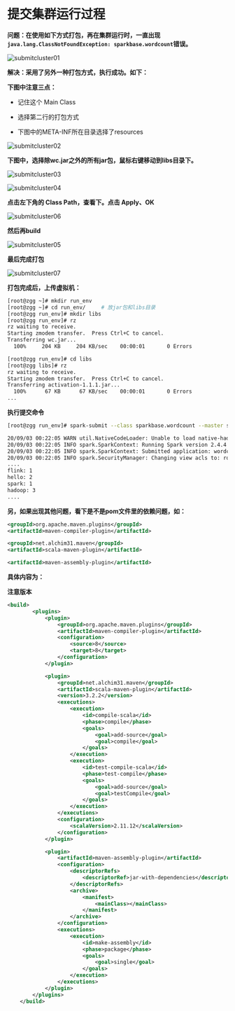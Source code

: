 # 提交集群运行过程

**问题：在使用如下方式打包，再在集群运行时，一直出现`java.lang.ClassNotFoundException: sparkbase.wordcount`错误。**

![submitcluster01](./image/submitcluster01.png)

**解决：采用了另外一种打包方式，执行成功。如下：**

**下图中注意三点：**

- 记住这个 Main Class

- 选择第二行的打包方式

- 下图中的META-INF所在目录选择了resources

![submitcluster02](./image/submitcluster02.png)

**下图中，选择除wc.jar之外的所有jar包，鼠标右键移动到libs目录下。**

![submitcluster03](./image/submitcluster03.png)

![submitcluster04](./image/submitcluster04.png)

**点击左下角的 Class Path，查看下。点击 Apply、OK**

![submitcluster06](./image/submitcluster06.png)

**然后再build**

![submitcluster05](./image/submitcluster05.png)

**最后完成打包**

![submitcluster07](./image/submitcluster07.png)

**打包完成后，上传虚拟机：**

```sh
[root@zgg ~]# mkdir run_env
[root@zgg ~]# cd run_env/     # 放jar包和libs目录
[root@zgg run_env]# mkdir libs
[root@zgg run_env]# rz
rz waiting to receive.
Starting zmodem transfer.  Press Ctrl+C to cancel.
Transferring wc.jar...
  100%     204 KB     204 KB/sec    00:00:01       0 Errors  

[root@zgg run_env]# cd libs
[root@zgg libs]# rz
rz waiting to receive.
Starting zmodem transfer.  Press Ctrl+C to cancel.
Transferring activation-1.1.1.jar...
  100%      67 KB      67 KB/sec    00:00:01       0 Errors  
...
```

**执行提交命令**

```sh
[root@zgg run_env]# spark-submit --class sparkbase.wordcount --master spark://zgg:7077  wc.jar hdfs://zgg:9000/in/wc.txt

20/09/03 00:22:05 WARN util.NativeCodeLoader: Unable to load native-hadoop library for your platform... using builtin-java classes where applicable
20/09/03 00:22:05 INFO spark.SparkContext: Running Spark version 2.4.4
20/09/03 00:22:05 INFO spark.SparkContext: Submitted application: wordcount
20/09/03 00:22:05 INFO spark.SecurityManager: Changing view acls to: root
....
flink: 1
hello: 2
spark: 1
hadoop: 3
....
```

**另，如果出现其他问题，看下是不是pom文件里的依赖问题，如：**

```xml
<groupId>org.apache.maven.plugins</groupId>
<artifactId>maven-compiler-plugin</artifactId>

<groupId>net.alchim31.maven</groupId>
<artifactId>scala-maven-plugin</artifactId>

<artifactId>maven-assembly-plugin</artifactId>
```

**具体内容为：**

**注意版本**

```xml
<build>
        <plugins>
            <plugin>
                <groupId>org.apache.maven.plugins</groupId>
                <artifactId>maven-compiler-plugin</artifactId>
                <configuration>
                    <source>8</source>
                    <target>8</target>
                </configuration>
            </plugin>

            <plugin>
                <groupId>net.alchim31.maven</groupId>
                <artifactId>scala-maven-plugin</artifactId>
                <version>3.2.2</version>
                <executions>
                    <execution>
                        <id>compile-scala</id>
                        <phase>compile</phase>
                        <goals>
                            <goal>add-source</goal>
                            <goal>compile</goal>
                        </goals>
                    </execution>
                    <execution>
                        <id>test-compile-scala</id>
                        <phase>test-compile</phase>
                        <goals>
                            <goal>add-source</goal>
                            <goal>testCompile</goal>
                        </goals>
                    </execution>
                </executions>
                <configuration>
                    <scalaVersion>2.11.12</scalaVersion>
                </configuration>
            </plugin>

            <plugin>
                <artifactId>maven-assembly-plugin</artifactId>
                <configuration>
                    <descriptorRefs>
                        <descriptorRef>jar-with-dependencies</descriptorRef>
                    </descriptorRefs>
                    <archive>
                        <manifest>
                            <mainClass></mainClass>
                        </manifest>
                    </archive>
                </configuration>
                <executions>
                    <execution>
                        <id>make-assembly</id>
                        <phase>package</phase>
                        <goals>
                            <goal>single</goal>
                        </goals>
                    </execution>
                </executions>
            </plugin>
        </plugins>
    </build>
```
